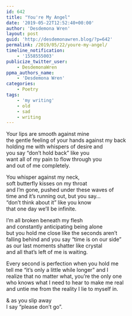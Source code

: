 ```yaml
---
id: 642
title: "You're My Angel"
date: '2019-05-22T12:52:40+00:00'
author: 'Desdemona Wren'
layout: post
guid: 'http://desdemonawren.blog/?p=642'
permalink: /2019/05/22/youre-my-angel/
timeline_notification:
    - '1558555003'
publicize_twitter_user:
    - DesdemonaWren
ppma_authors_name:
    - 'Desdemona Wren'
categories:
    - Poetry
tags:
    - 'my writing'
    - old
    - sad
    - writing
---
```


Your lips are smooth against mine  
the gentle feeling of your hands against my back  
holding me with whispers of desire and   
you say “don’t hold back” like you  
want all of my pain to flow through you  
and out of me completely.

You whisper against my neck,   
soft butterfly kisses on my throat   
and I’m gone, pushed under these waves of  
time and it’s running out, but you say…  
“don’t think about it” like you know  
that one day we’ll be infinite.

I’m all broken beneath my flesh   
and constantly anticipating being alone  
but you hold me close like the seconds aren’t   
falling behind and you say “time is on our side”  
as our last moments shatter like crystal  
and all that’s left of me is waiting.

Every second is perfection when you hold me  
tell me “it’s only a little while longer” and I  
realize that no matter what, you’re the only one  
who knows what I need to hear to make me real  
and untie me from the reality I lie to myself in.

&amp; as you slip away  
I say “please don’t go”.